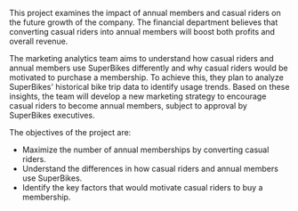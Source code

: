 This project examines the impact of annual members and casual riders on the future growth 
of the company. The financial department believes that converting casual riders into annual 
members will boost both profits and overall revenue.

The marketing analytics team aims to understand how casual riders and annual members use 
SuperBikes differently and why casual riders would be motivated to purchase a membership. 
To achieve this, they plan to analyze SuperBikes' historical bike trip data to identify 
usage trends. Based on these insights, the team will develop a new marketing strategy to 
encourage casual riders to become annual members, subject to approval by SuperBikes executives.

The objectives of the project are:

 - Maximize the number of annual memberships by converting casual riders.
 - Understand the differences in how casual riders and annual members use SuperBikes.
 - Identify the key factors that would motivate casual riders to buy a membership.
